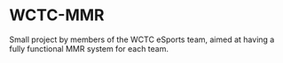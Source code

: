 # WCTC-MMR
Small project by members of the WCTC eSports team, aimed at having a fully functional MMR system for each team.
